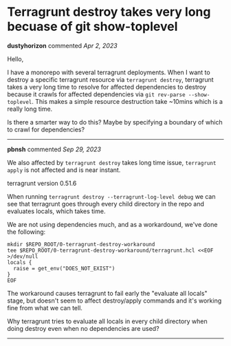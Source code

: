 # Terragrunt destroy takes very long becuase of git show-toplevel

**dustyhorizon** commented *Apr 2, 2023*

Hello,

I have a monorepo with several terragrunt deployments. When I want to destroy a specific terragrunt resource via `terragrunt destroy`, terragrunt takes a very long time to resolve for affected dependencies to destroy because it crawls for affected dependencies via `git rev-parse --show-toplevel`. This makes a simple resource destruction take ~10mins which is a really long time.

Is there a smarter way to do this? Maybe by specifying a boundary of which to crawl for dependencies?
<br />
***


**pbnsh** commented *Sep 29, 2023*

We also affected by `terragrunt destroy` takes long time issue, `terragrunt apply` is not affected and is near instant.

terragrunt version 0.51.6

When running `terragrunt destroy --terragrunt-log-level debug` we can see that
terragrunt goes through every child directory in the repo and evaluates locals, which takes time.


We are not using dependencies much, and as a workardound, we've done the following:

```
mkdir $REPO_ROOT/0-terragrunt-destroy-workaround
tee $REPO_ROOT/0-terragrunt-destroy-workaround/terragrunt.hcl <<EOF >/dev/null
locals {
  raise = get_env("DOES_NOT_EXIST")
}
EOF
```
The workaround causes terragrunt to fail early the "evaluate all locals" stage, but
doesn't seem to affect destroy/apply commands and it's working fine from what we can tell.


Why terragrunt tries to evaluate all locals in every child directory when doing destroy even when no dependencies are used?
***

